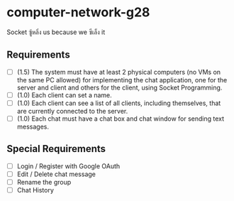 # computer-network-g28
Socket ซู้หลิ่ง us because we ซีเล็ง it

## Requirements

- [ ] (1.5) The system must have at least 2 physical computers (no VMs on the same
PC allowed) for implementing the chat application, one for the server and
client and others for the client, using Socket Programming.
- [ ] (1.0) Each client can set a name.
- [ ] (1.0) Each client can see a list of all clients, including themselves, that are
currently connected to the server.
- [ ] (1.0) Each chat must have a chat box and chat window for sending text
messages.

## Special Requirements
      
- [ ] Login / Register with Google OAuth
- [ ] Edit / Delete chat message
- [ ] Rename the group
- [ ] Chat History
